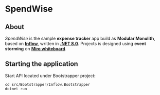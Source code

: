 # SpendWise

## About
*SpendWise* is the sample **expense tracker** app build as **Modular Monolith**, based on **[Inflow](https://github.com/devmentors/Inflow)**, written in **[.NET 8.0](https://dotnet.microsoft.com/en-us/download/dotnet/8.0)**. Projects is designed using **event storming** on **[Miro whiteboard](https://miro.com/app/board/uXjVMZ6udaI=/?share_link_id=178278087749)**.

## Starting the application

Start API located under Bootstrapper project:

```
cd src/Bootstrapper/Inflow.Bootstrapper
dotnet run
```
